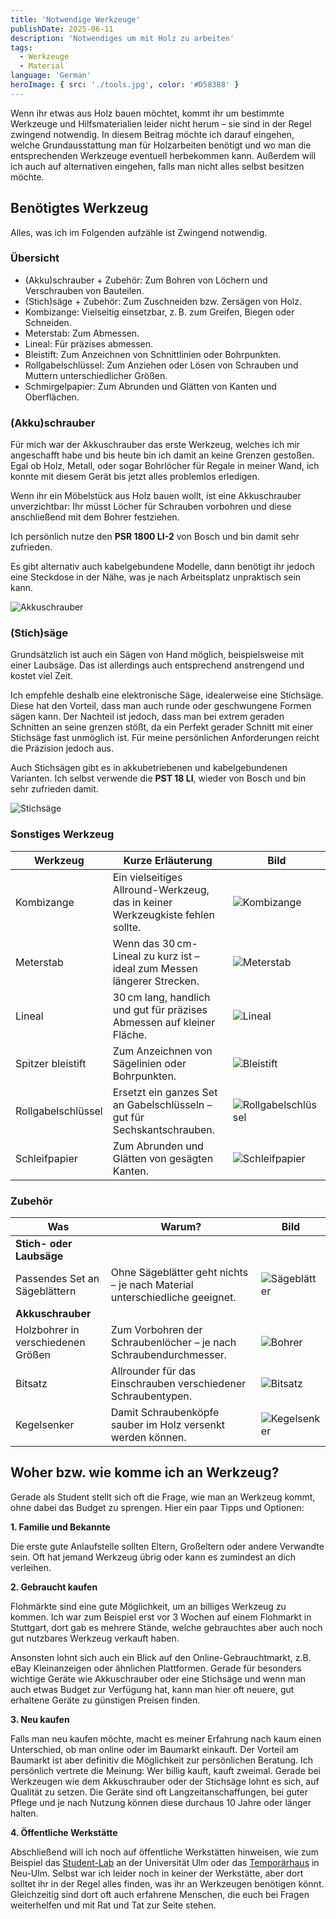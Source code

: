 ```yaml
---
title: 'Notwendige Werkzeuge'
publishDate: 2025-06-11
description: 'Notwendiges um mit Holz zu arbeiten'
tags:
  - Werkzeuge
  - Material
language: 'German'
heroImage: { src: './tools.jpg', color: '#D58388' }
---
```


Wenn ihr etwas aus Holz bauen möchtet, kommt ihr um bestimmte Werkzeuge und Hilfsmaterialien leider nicht herum – sie sind in der Regel zwingend notwendig.
In diesem Beitrag möchte ich darauf eingehen, welche Grundausstattung man für Holzarbeiten benötigt und wo man die entsprechenden Werkzeuge eventuell herbekommen kann.
Außerdem will ich auch auf alternativen eingehen, falls man nicht alles selbst besitzen möchte.

## Benötigtes Werkzeug

Alles, was ich im Folgenden aufzähle ist Zwingend notwendig.

### Übersicht
 - (Akku)schrauber + Zubehör: Zum Bohren von Löchern und Verschrauben von Bauteilen.
 - (Stich)säge + Zubehör: Zum Zuschneiden bzw. Zersägen von Holz.
 - Kombizange: Vielseitig einsetzbar, z. B. zum Greifen, Biegen oder Schneiden.
 - Meterstab: Zum Abmessen.
 - Lineal: Für präzises abmessen.
 - Bleistift: Zum Anzeichnen von Schnittlinien oder Bohrpunkten.
 - Rollgabelschlüssel: Zum Anziehen oder Lösen von Schrauben und Muttern unterschiedlicher Größen.
 - Schmirgelpapier: Zum Abrunden und Glätten von Kanten und Oberflächen.

### (Akku)schrauber

Für mich war der Akkuschrauber das erste Werkzeug, welches ich mir angeschafft habe und bis heute bin ich damit an keine Grenzen gestoßen.
Egal ob Holz, Metall, oder sogar Bohrlöcher für Regale in meiner Wand, ich konnte mit diesem Gerät bis jetzt alles problemlos erledigen.

Wenn ihr ein Möbelstück aus Holz bauen wollt, ist eine Akkuschrauber unverzichtbar: Ihr müsst Löcher für Schrauben vorbohren und diese anschließend mit dem Bohrer festziehen.

Ich persönlich nutze den **PSR 1800 LI-2** von Bosch und bin damit sehr zufrieden.

Es gibt alternativ auch kabelgebundene Modelle, dann benötigt ihr jedoch eine Steckdose in der Nähe, was je nach Arbeitsplatz unpraktisch sein kann.

![Akkuschrauber](akkuschrauber.jpg)

### (Stich)säge

Grundsätzlich ist auch ein Sägen von Hand möglich, beispielsweise mit einer Laubsäge.
Das ist allerdings auch entsprechend anstrengend und kostet viel Zeit.

Ich empfehle deshalb eine elektronische Säge, idealerweise eine Stichsäge.
Diese hat den Vorteil, dass man auch runde oder geschwungene Formen sägen kann.
Der Nachteil ist jedoch, dass man bei extrem geraden Schnitten an seine grenzen stößt, da ein Perfekt gerader Schnitt mit einer Stichsäge fast unmöglich ist.
Für meine persönlichen Anforderungen reicht die Präzision jedoch aus.

Auch Stichsägen gibt es in akkubetriebenen und kabelgebundenen Varianten.
Ich selbst verwende die **PST 18 LI**, wieder von Bosch und bin sehr zufrieden damit.

![Stichsäge](stichsaege.jpg)

### Sonstiges Werkzeug

| Werkzeug | Kurze Erläuterung | Bild |
| - | - | -  |
| Kombizange | Ein vielseitiges Allround-Werkzeug, das in keiner Werkzeugkiste fehlen sollte. | ![Kombizange](kombizange.jpg) |
| Meterstab | Wenn das 30 cm-Lineal zu kurz ist – ideal zum Messen längerer Strecken. | ![Meterstab](meterstab.jpg) |
| Lineal | 30 cm lang, handlich und gut für präzises Abmessen auf kleiner Fläche. | ![Lineal](lineal.jpg) |
| Spitzer bleistift | Zum Anzeichnen von Sägelinien oder Bohrpunkten. | ![Bleistift](bleistift.jpg)  |
| Rollgabelschlüssel | Ersetzt ein ganzes Set an Gabelschlüsseln – gut für Sechskantschrauben. | ![Rollgabelschlüssel](rollgabelschluessel.jpg) |
| Schleifpapier | Zum Abrunden und Glätten von gesägten Kanten. | ![Schleifpapier](schleifpapier.jpg) |

### Zubehör

| Was | Warum? | Bild |
| - | - | - |
| **Stich- oder Laubsäge** |||
| Passendes Set an Sägeblättern | Ohne Sägeblätter geht nichts – je nach Material unterschiedliche geeignet. | ![Sägeblätter](saegeblaetter.jpg) |
| **Akkuschrauber** |||
| Holzbohrer in verschiedenen Größen | Zum Vorbohren der Schraubenlöcher – je nach Schraubendurchmesser. | ![Bohrer](holzbohrer.jpg) |
| Bitsatz | Allrounder für das Einschrauben verschiedener Schraubentypen. | ![Bitsatz](bitsatz.jpg) |
| Kegelsenker | Damit Schraubenköpfe sauber im Holz versenkt werden können. | ![Kegelsenker](kegelsenker.jpg) |

## Woher bzw. wie komme ich an Werkzeug?

Gerade als Student stellt sich oft die Frage, wie man an Werkzeug kommt, ohne dabei das Budget zu sprengen.
Hier ein paar Tipps und Optionen:

**1. Familie und Bekannte**

Die erste gute Anlaufstelle sollten Eltern, Großeltern oder andere Verwandte sein.
Oft hat jemand Werkzeug übrig oder kann es zumindest an dich verleihen.

**2. Gebraucht kaufen**

Flohmärkte sind eine gute Möglichkeit, um an billiges Werkzeug zu kommen.
Ich war zum Beispiel erst vor 3 Wochen auf einem Flohmarkt in Stuttgart, dort gab es mehrere Stände, welche gebrauchtes aber auch noch gut nutzbares Werkzeug verkauft haben.

Ansonsten lohnt sich auch ein Blick auf den Online-Gebrauchtmarkt, z.B. eBay Kleinanzeigen oder ähnlichen Plattformen.
Gerade für besonders wichtige Geräte wie Akkuschrauber oder eine Stichsäge und wenn man auch etwas Budget zur Verfügung hat, kann man hier oft neuere, gut erhaltene Geräte zu günstigen Preisen finden.

**3. Neu kaufen**

Falls man neu kaufen möchte, macht es meiner Erfahrung nach kaum einen Unterschied, ob man online oder im Baumarkt einkauft.
Der Vorteil am Baumarkt ist aber definitiv die Möglichkeit zur persönlichen Beratung.
Ich persönlich vertrete die Meinung: Wer billig kauft, kauft zweimal.
Gerade bei Werkzeugen wie dem Akkuschrauber oder der Stichsäge lohnt es sich, auf Qualität zu setzen.
Die Geräte sind oft Langzeitanschaffungen, bei guter Pflege und je nach Nutzung können diese durchaus 10 Jahre oder länger halten.

**4. Öffentliche Werkstätte**

Abschließend will ich noch auf öffentliche Werkstätten hinweisen, wie zum Beispiel das [Student-Lab](https://wiki.fs-et.de/student-lab/StartSeite) an der Universität Ulm oder das [Temporärhaus](https://temporaerhaus.de/make/) in Neu-Ulm.
Selbst war ich leider noch in keiner der Werkstätte, aber dort solltet ihr in der Regel alles finden, was ihr an Werkzeugen benötigen könnt.
Gleichzeitig sind dort oft auch erfahrene Menschen, die euch bei Fragen weiterhelfen und mit Rat und Tat zur Seite stehen.